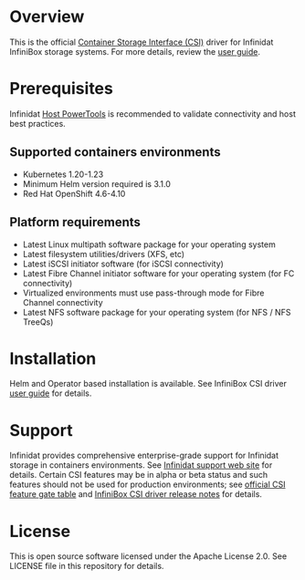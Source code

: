 # Overview
  This is the official [Container Storage Interface (CSI)](https://kubernetes-csi.github.io/docs/) driver for Infinidat InfiniBox storage systems. For more details, review the [user guide](https://support.infinidat.com/hc/en-us/articles/360008917097-InfiniBox-CSI-Driver-for-Kubernetes-User-Guide).

# Prerequisites
  Infinidat [Host PowerTools](https://repo.infinidat.com/home/main-stable#host-power-tools) is recommended to validate connectivity and host best practices.

## Supported containers environments
  - Kubernetes 1.20-1.23
  - Minimum Helm version required is 3.1.0
  - Red Hat OpenShift 4.6-4.10

## Platform requirements
  - Latest Linux multipath software package for your operating system
  - Latest filesystem utilities/drivers (XFS, etc)
  - Latest iSCSI initiator software (for iSCSI connectivity)
  - Latest Fibre Channel initiator software for your operating system (for FC connectivity)
  - Virtualized environments must use pass-through mode for Fibre Channel connectivity
  - Latest NFS software package for your operating system (for NFS / NFS TreeQs)
 
# Installation
  Helm and Operator based installation is available. See InfiniBox CSI driver [user guide](https://support.infinidat.com/hc/en-us/articles/360008917097-InfiniBox-CSI-Driver-for-Kubernetes-User-Guide) for details.

# Support
  Infinidat provides comprehensive enterprise-grade support for Infinidat storage in containers environments. See [Infinidat support web site](https://support.infinidat.com) for details.
  Certain CSI features may be in alpha or beta status and such features should not be used for production environments; see [official CSI feature gate table](https://kubernetes.io/docs/reference/command-line-tools-reference/feature-gates/) and [InfiniBox CSI driver release notes](https://support.infinidat.com/hc/en-us/articles/360019909678-InfiniBox-CSI-Driver-for-Kubernetes-Release-Notes) for details.

# License
  This is open source software licensed under the Apache License 2.0. See LICENSE file in this repository for details.
